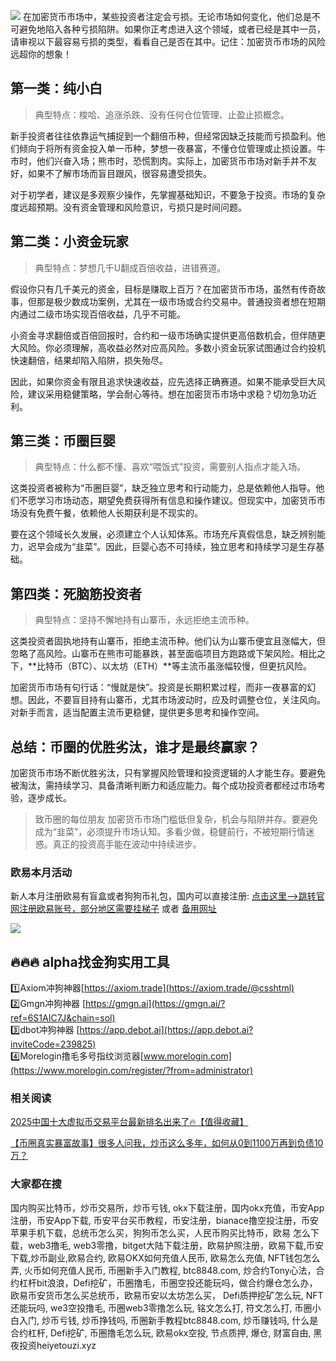 ![](https://ac63e02.webp.li/biquanchaobirongyikui001.png)
在加密货币市场中，某些投资者注定会亏损。无论市场如何变化，他们总是不可避免地陷入各种亏损陷阱。如果你正考虑进入这个领域，或者已经是其中一员，请审视以下最容易亏损的类型，看看自己是否在其中。记住：加密货币市场的风险远超你的想象！

## 第一类：纯小白

>典型特点：梭哈、追涨杀跌、没有任何仓位管理、止盈止损概念。

新手投资者往往依靠运气捕捉到一个翻倍币种，但经常因缺乏技能而亏损盈利。他们倾向于将所有资金投入单一币种，梦想一夜暴富，不懂仓位管理或止损设置。牛市时，他们兴奋入场；熊市时，恐慌割肉。实际上，加密货币市场对新手并不友好，如果不了解市场而盲目跟风，很容易遭受损失。

对于初学者，建议是多观察少操作，先掌握基础知识，不要急于投资。市场的复杂度远超预期。没有资金管理和风险意识，亏损只是时间问题。

## 第二类：小资金玩家

>典型特点：梦想几千U翻成百倍收益，进错赛道。

假设你只有几千美元的资金，目标是赚取上百万？在加密货币市场，虽然有传奇故事，但那是极少数成功案例，尤其在一级市场或合约交易中。普通投资者想在短期内通过二级市场实现百倍收益，几乎不可能。

小资金寻求翻倍或百倍回报时，合约和一级市场确实提供更高倍数机会，但伴随更大风险。你必须理解，高收益必然对应高风险。多数小资金玩家试图通过合约投机快速翻倍，结果却陷入陷阱，损失殆尽。

因此，如果你资金有限且追求快速收益，应先选择正确赛道。如果不能承受巨大风险，建议采用稳健策略，学会耐心等待。想在加密货币市场中求稳？切勿急功近利。

## 第三类：币圈巨婴

>典型特点：什么都不懂、喜欢“喂饭式”投资，需要别人指点才能入场。

这类投资者被称为“币圈巨婴”，缺乏独立思考和行动能力，总是依赖他人指导。他们不愿学习市场动态，期望免费获得所有信息和操作建议。但现实中，加密货币市场没有免费午餐，依赖他人长期获利是不现实的。

要在这个领域长久发展，必须建立个人认知体系。市场充斥真假信息，缺乏辨别能力，迟早会成为“韭菜”。因此，巨婴心态不可持续，独立思考和持续学习是生存基础。

## 第四类：死脑筋投资者

>典型特点：坚持不懈地持有山寨币，永远拒绝主流币种。

这类投资者固执地持有山寨币，拒绝主流币种。他们认为山寨币便宜且涨幅大，但忽略了高风险。山寨币在熊市可能暴跌，甚至面临项目方跑路或下架风险。相比之下，**比特币（BTC）、以太坊（ETH）**等主流币虽涨幅较慢，但更抗风险。

加密货币市场有句行话：“慢就是快”。投资是长期积累过程，而非一夜暴富的幻想。因此，不要盲目持有山寨币，尤其市场波动时，应及时调整仓位，关注风向。对新手而言，适当配置主流币更稳健，提供更多思考和操作空间。

## 总结：币圈的优胜劣汰，谁才是最终赢家？

加密货币市场不断优胜劣汰，只有掌握风险管理和投资逻辑的人才能生存。要避免被淘汰，需持续学习、具备清晰判断力和适应能力。每个成功投资者都经过市场考验，逐步成长。

>致币圈的每位朋友
加密货币市场门槛低但复杂，机会与陷阱并存。要避免成为“韭菜”，必须提升市场认知。多看少做，稳健前行，不被短期行情迷惑。真正的投资高手能在波动中持续进步。

### 欧易本月活动
新人本月注册欧易有盲盒或者狗狗币礼包，国内可以直接注册:  [点击这里–>跳转官网注册欧易账号，部分地区需要挂梯子](https://www.okx.com/zh-hans/join/74873351)  或者 [备用网址](https://www.chouyi.world/zh-hans/join/18639032)

[![](https://fe095ec.webp.li/top-10-exchanges-001.jpg)](https://www.chouyi.world/zh-hans/join/18639032)

## 🔥🔥🔥 alpha找金狗实用工具
1️⃣Axiom冲狗神器[https://axiom.trade](https://axiom.trade/@csshtml)  
2️⃣Gmgn冲狗神器 [https://gmgn.ai](https://gmgn.ai/?ref=6S1AIC7J&chain=sol)  
3️⃣dbot冲狗神器 [https://app.debot.ai](https://app.debot.ai?inviteCode=239825)  
4️⃣Morelogin撸毛多号指纹浏览器[www.morelogin.com](https://www.morelogin.com/register/?from=administrator)  

### 相关阅读
[2025中国十大虚拟币交易平台最新排名出来了🔥【值得收藏】](https://btc8848.com/top-10-exchanges/)

[【币圈真实暴富故事】很多人问我，炒币这么多年，如何从0到1100万再到负债10万？](https://heiyetouzi.xyz/biquanstory001/)

### 大家都在搜
国内购买比特币，炒币交易所，炒币亏钱, okx下载注册，国内okx充值，币安App注册，币安App下载, 币安平台买币教程，币安注册，bianace撸空投注册，币安苹果手机下载，总统币怎么买，狗狗币怎么买，人民币购买比特币，欧易 怎么下载，web3撸毛, web3零撸，bitget大陆下载注册，欧易护照注册，欧易下载,币安下载,炒币副业,欧易合约, 欧易OKX如何充值人民币, 欧易怎么充值, NFT钱包怎么弄, 火币如何充值人民币, 币圈新手入门教程, btc8848.com, 炒合约Tony心法，合约杠杆bit浪浪，Defi挖矿，币圈撸毛，币圈空投还能玩吗，做合约爆仓怎么办，欧易币安货币怎么买总统币，欧易币安以太坊怎么买， Defi质押挖矿怎么玩, NFT还能玩吗, we3空投撸毛, 币圈web3零撸怎么玩, 铭文怎么打, 符文怎么打, 币圈小白入门, 炒币亏钱, 炒币挣钱吗, 币圈新手教程btc8848.com, 炒币赚钱吗, 什么是合约杠杆, Defi挖矿, 币圈撸毛怎么玩, 欧易okx空投, 节点质押, 爆仓, 财富自由, 黑夜投资heiyetouzi.xyz